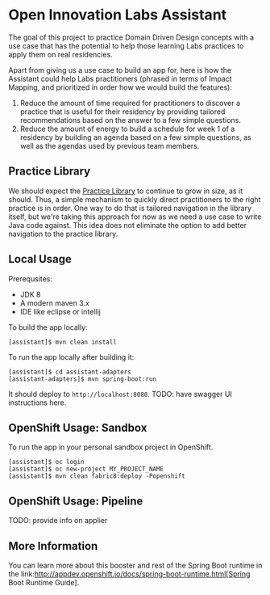 # Open Innovation Labs Assistant

The goal of this project to practice Domain Driven Design concepts with a use case that has the potential to help those learning Labs practices to apply them on real residencies. 

Apart from giving us a use case to build an app for, here is how the Assistant could help Labs practitioners (phrased in terms of Impact Mapping, and prioritized in order how we would build the features):

1) Reduce the amount of time required for practitioners to discover a practice that is useful for their residency by providing tailored recommendations based on the answer to a few simple questions.  
2) Reduce the amount of energy to build a schedule for week 1 of a residency by building an agenda based on a few simple questions, as well as the agendas used by previous team members.

## Practice Library

We should expect the [Practice Library](https://rht-labs.github.io/practice-library/)  to continue to grow in size, as it should. Thus, a simple mechanism to quickly direct practitioners to the right practice is in order. One way to do that is tailored navigation in the library itself, but we're taking this approach for now as we need a use case to write Java code against. This idea does not eliminate the option to add better navigation to the practice library.



## Local Usage

Prerequsites:

* JDK 8
* A modern maven 3.x 
* IDE like eclipse or intellij

To build the app locally:

``` 
[assistant]$ mvn clean install
```

To run the app locally after building it:

```
[assistant]$ cd assistant-adapters
[assistant-adapters]$ mvn spring-boot:run
```



It should deploy to `http://localhost:8080`. TODO: have swagger UI instructions here.



## OpenShift Usage: Sandbox

To run the app in your personal sandbox project in OpenShift.

``` 
[assistant]$ oc login 
[assistant]$ oc new-project MY_PROJECT_NAME
[assistant]$ mvn clean fabric8:deploy -Popenshift
```

## OpenShift Usage: Pipeline

TODO: provide info on applier

## More Information
You can learn more about this booster and rest of the Spring Boot runtime in the link:http://appdev.openshift.io/docs/spring-boot-runtime.html[Spring Boot Runtime Guide].
